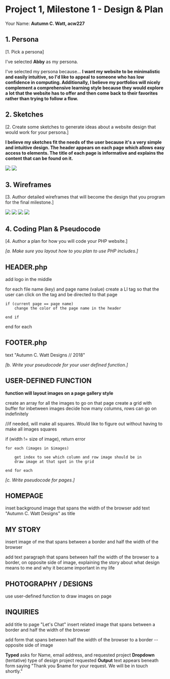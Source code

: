 # Project 1, Milestone 1 - Design & Plan

Your Name: **Autumn C. Watt, acw227**


## 1. Persona

[1. Pick a persona]

I've selected **Abby** as my persona.

I've selected my persona because... **I want my website to be minimalistic and easily intuitive, so I'd like to appeal to someone who has low confidence in computing. Additionally, I believe my portfolios will nicely complement a comprehensive learning style because they would explore a lot that the website has to offer and then come back to their favorites rather than trying to follow a flow.**

## 2. Sketches


[2. Create some sketches to generate ideas about a website design that would work for your persona.]

**I believe my sketches fit the needs of the user because it's a very simple and intuitive design. The header appears on each page which allows easy access to elements. The title of each page is informative and explains the content that can be found on it.**

![](project1_sketch1.jpeg)
![](project1_sketch2.jpeg)

## 3. Wireframes

[3. Author detailed wireframes that will become the design that you program for the final milestone.]

![](project1_wireframe1.jpeg)
![](project1_wireframe2.jpeg)
![](project1_wireframe3.jpeg)
![](project1_wireframe4.jpeg)

## 4. Coding Plan & Pseudocode

[4. Author a plan for how you will code your PHP website.]

*[a. Make sure you layout how to you plan to use PHP *includes*.]*

**HEADER.php**
-----------------------

add logo in the middle

for each file name (key) and page name (value)
    create a LI tag so that the user can click on the tag and be directed to that page

    if (current page == page name)
        change the color of the page name in the header

    end if

end for each

**FOOTER.php**
-----------------------
text "Autumn C. Watt Designs // 2018"

*[b. Write your pseudocode for your user defined function.]*

**USER-DEFINED FUNCTION**
-----------------------
**function will layout images on a page gallery style**

create an array for all the images to go on that page
create a grid with buffer for inbetween images
decide how many columns, rows can go on indefinitely

//if needed, will make all squares. Would like to figure out without having to make all images squares
<p>if (width != size of image), return error

    for each (images in $images)

        get index to see which column and row image should be in
        draw image at that spot in the grid

    end for each


*[c. Write pseudocode for pages.]*

**HOMEPAGE**
-----------------------
inset background image that spans the width of the browser
add text "Autumn C. Watt Designs" as title

**MY STORY**
-----------------------
insert image of me that spans between a border and half the width of the browser
<p>add text paragraph that spans between half the width of the browser to a border, on opposite side of image, explaining the story about what design means to me and why it became important in my life

**PHOTOGRAPHY / DESIGNS**
-----------------------
use user-defined function to draw images on page

**INQUIRIES**
-----------------------
add title to page "Let's Chat"
insert related image that spans between a border and half the width of the browser

add form that spans between half the width of the browser to a border -- opposite side of image

  **Typed**
  asks for Name, email address, and requested project
  **Dropdown**
  (tentative) type of design project requested
  **Output** text appears beneath form saying "Thank you $name for your request. We will be in touch shortly."
